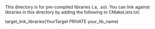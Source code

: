 This directory is for pre-compiled libraries (.a, .so).
You can link against libraries in this directory by adding the following to CMakeLists.txt:

target_link_libraries(YourTarget PRIVATE your_lib_name)

